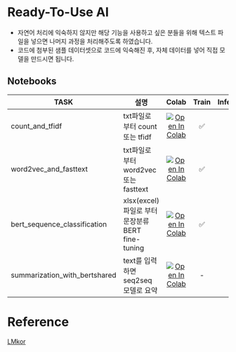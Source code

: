 # Ready-To-Use AI
* 자연어 처리에 익숙하지 않지만 해당 기능을 사용하고 싶은 분들을 위해 텍스트 파일을 넣으면 나머지 과정을 처리해주도록 하였습니다.
* 코드에 첨부된 샘플 데이터셋으로 코드에 익숙해진 후, 자체 데이터를 넣어 직접 모델을 만드시면 됩니다.

## Notebooks
| TASK    |  설명  |  Colab | Train | Inference |
| --------| ------| :----: | :---: | :-------: |
| count_and_tfidf               | txt파일로 부터 count 또는 tfidf                 |  [![Open In Colab](https://colab.research.google.com/assets/colab-badge.svg)](https://colab.research.google.com/github/kiyoungkim1/ReadyToUseNlp/blob/main/notebooks/nlp/count_and_tfidf.ipynb) | ✅ | ✅ |
| word2vec_and_fasttext         | txt파일로 부터 word2vec 또는 fasttext           |  [![Open In Colab](https://colab.research.google.com/assets/colab-badge.svg)](https://colab.research.google.com/github/kiyoungkim1/ReadyToUseNlp/blob/main/notebooks/nlp/word2vec_and_fasttext.ipynb) | ✅ | ✅ |
| bert_sequence_classification  | xlsx(excel)파일로 부터 문장분류 BERT fine-tuning |  [![Open In Colab](https://colab.research.google.com/assets/colab-badge.svg)](https://colab.research.google.com/github/kiyoungkim1/ReadyToUseAI/blob/main/notebooks/nlp/bert_sequence_classification.ipynb) | ✅ | ✅ |
| summarization_with_bertshared | text를 입력하면 seq2seq 모델로 요약              |  [![Open In Colab](https://colab.research.google.com/assets/colab-badge.svg)](https://colab.research.google.com/github/kiyoungkim1/ReadyToUseAI/blob/main/notebooks/nlp/summarization_with_bertshared.ipynb) | - | ✅ |


# Reference
[LMkor](https://github.com/kiyoungkim1/LMkor)
